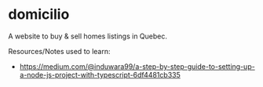 # domicilio
A website to buy & sell homes listings in Quebec.

Resources/Notes used to learn:
- https://medium.com/@induwara99/a-step-by-step-guide-to-setting-up-a-node-js-project-with-typescript-6df4481cb335